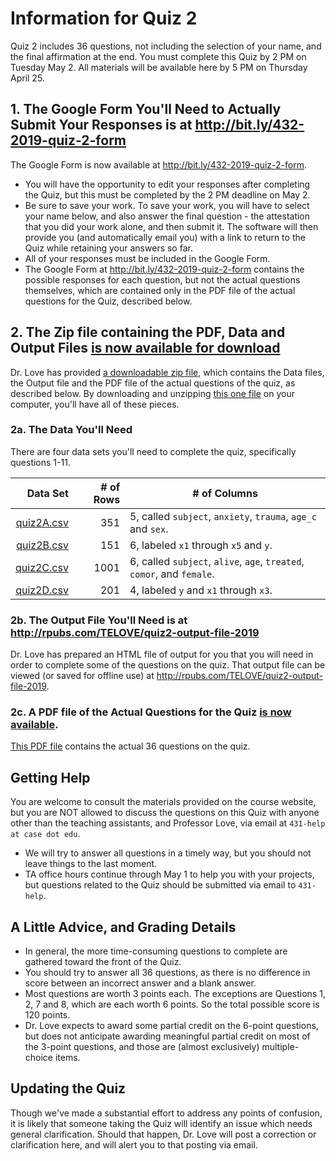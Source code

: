 # Information for Quiz 2

Quiz 2 includes 36 questions, not including the selection of your name, and the final affirmation at the end. You must complete this Quiz by 2 PM on Tuesday May 2. All materials will be available here by 5 PM on Thursday April 25.

## 1. The Google Form You'll Need to Actually Submit Your Responses is at http://bit.ly/432-2019-quiz-2-form

The Google Form is now available at http://bit.ly/432-2019-quiz-2-form.

- You will have the opportunity to edit your responses after completing the Quiz, but this must be completed by the 2 PM deadline on May 2. 
- Be sure to save your work. To save your work, you will have to select your name below, and also answer the final question - the attestation that you did your work alone, and then submit it. The software will then provide you (and automatically email you) with a link to return to the Quiz while retaining your answers so far. 
- All of your responses must be included in the Google Form. 
- The Google Form at http://bit.ly/432-2019-quiz-2-form contains the possible responses for each question, but not the actual questions themselves, which are contained only in the PDF file of the actual questions for the Quiz, described below.

## 2. The Zip file containing the PDF, Data and Output Files [is now available for download](https://github.com/THOMASELOVE/2019-432/blob/master/quizzes/quiz2/quiz2_zipped_file.zip)

Dr. Love has provided [a downloadable zip file](https://github.com/THOMASELOVE/2019-432/blob/master/quizzes/quiz2/quiz2_zipped_file.zip), which contains the Data files, the Output file and the PDF file of the actual questions of the quiz, as described below. By downloading and unzipping [this one file](https://github.com/THOMASELOVE/2019-432/blob/master/quizzes/quiz2/quiz2_zipped_file.zip) on your computer, you'll have all of these pieces.

### 2a. The Data You'll Need

There are four data sets you'll need to complete the quiz, specifically questions 1-11. 

Data Set | # of Rows | # of Columns
---------: | --------: | --------------------------------------------------------------------
[quiz2A.csv](https://github.com/THOMASELOVE/2019-432/blob/master/quizzes/quiz2/data/quiz2A.csv) | 351 | 5, called `subject`, `anxiety`, `trauma`, `age_c` and `sex`.
[quiz2B.csv](https://github.com/THOMASELOVE/2019-432/blob/master/quizzes/quiz2/data/quiz2B.csv) | 151 | 6, labeled `x1` through `x5` and `y`.
[quiz2C.csv](https://github.com/THOMASELOVE/2019-432/blob/master/quizzes/quiz2/data/quiz2C.csv) | 1001 | 6, called `subject`, `alive`, `age`, `treated`, `comor`, and `female`.
[quiz2D.csv](https://github.com/THOMASELOVE/2019-432/blob/master/quizzes/quiz2/data/quiz2D.csv) | 201 | 4, labeled `y` and `x1` through `x3`.

### 2b. The Output File You'll Need is at http://rpubs.com/TELOVE/quiz2-output-file-2019

Dr. Love has prepared an HTML file of output for you that you will need in order to complete some of the questions on the quiz. That output file can be viewed (or saved for offline use) at http://rpubs.com/TELOVE/quiz2-output-file-2019.

### 2c. A PDF file of the Actual Questions for the Quiz [is now available](https://github.com/THOMASELOVE/2019-432/blob/master/quizzes/quiz2/quiz2_2019.pdf).

[This PDF file](https://github.com/THOMASELOVE/2019-432/blob/master/quizzes/quiz2/quiz2_2019.pdf) contains the actual 36 questions on the quiz.

## Getting Help

You are welcome to consult the materials provided on the course website, but you are NOT allowed to discuss the questions on this Quiz with anyone other than the teaching assistants, and Professor Love, via email at `431-help at case dot edu`. 

- We will try to answer all questions in a timely way, but you should not leave things to the last moment. 
- TA office hours continue through May 1 to help you with your projects, but questions related to the Quiz should be submitted via email to `431-help`.

## A Little Advice, and Grading Details

- In general, the more time-consuming questions to complete are gathered toward the front of the Quiz.
- You should try to answer all 36 questions, as there is no difference in score between an incorrect answer and a blank answer.
- Most questions are worth 3 points each. The exceptions are Questions 1, 2, 7 and 8, which are each worth 6 points. So the total possible score is 120 points. 
- Dr. Love expects to award some partial credit on the 6-point questions, but does not anticipate awarding meaningful partial credit on most of the 3-point questions, and those are (almost exclusively) multiple-choice items. 

## Updating the Quiz

Though we've made a substantial effort to address any points of confusion, it is likely that someone taking the Quiz will identify an issue which needs general clarification. Should that happen, Dr. Love will post a correction or clarification here, and will alert you to that posting via email. 



